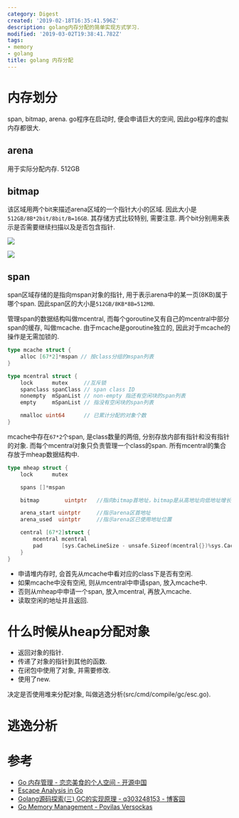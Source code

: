 ```yaml
---
category: Digest
created: '2019-02-18T16:35:41.596Z'
description: golang内存分配的简单实现方式学习.
modified: '2019-03-02T19:38:41.782Z'
tags:
- memory
- golang
title: golang 内存分配
---
```




# 内存划分

span, bitmap, arena. go程序在启动时, 便会申请巨大的空间, 因此go程序的虚拟内存都很大.

## arena

用于实际分配内存. 512GB

## bitmap

该区域用两个bit来描述arena区域的一个指针大小的区域. 因此大小是`512GB/8B*2bit/8bit/B=16GB`. 其存储方式比较特别, 需要注意. 两个bit分别用来表示是否需要继续扫描以及是否包含指针.

![](https://ws2.sinaimg.cn/large/006tKfTcly1g0b1wb8f56j30ii0c7dg4.jpg)

![](https://ws2.sinaimg.cn/large/006tKfTcly1g0b1xn1amnj30ox04pmxa.jpg)

## span

span区域存储的是指向mspan对象的指针, 用于表示arena中的某一页(8KB)属于哪个span.
因此span区的大小是`512GB/8KB*8B=512MB`.

管理span的数据结构叫做mcentral, 而每个goroutine又有自己的mcentral中部分span的缓存, 叫做mcache. 由于mcache是goroutine独立的, 因此对于mcache的操作是无需加锁的.

```go
type mcache struct {
	alloc [67*2]*mspan // 按class分组的mspan列表
}

type mcentral struct {
	lock      mutex     //互斥锁
	spanclass spanClass // span class ID
	nonempty  mSpanList // non-empty 指还有空闲块的span列表
	empty     mSpanList // 指没有空闲块的span列表

	nmalloc uint64      // 已累计分配的对象个数
}
```

mcache中存在`67*2`个span, 是class数量的两倍, 分别存放内部有指针和没有指针的对象. 而每个mcentral对象只负责管理一个class的span. 所有mcentral的集合存放于mheap数据结构中.


```go
type mheap struct {
	lock      mutex

	spans []*mspan

	bitmap        uintptr 	//指向bitmap首地址，bitmap是从高地址向低地址增长的

	arena_start uintptr		//指示arena区首地址
	arena_used  uintptr		//指示arena区已使用地址位置

	central [67*2]struct {
		mcentral mcentral
		pad      [sys.CacheLineSize - unsafe.Sizeof(mcentral{})%sys.CacheLineSize]byte
	}
}
```

* 申请堆内存时, 会首先从mcache中看对应的class下是否有空闲.
* 如果mcache中没有空闲, 则从mcentral中申请span, 放入mcache中.
* 否则从mheap中申请一个span, 放入mcentral, 再放入mcache.
* 读取空闲的地址并且返回.

# 什么时候从heap分配对象

* 返回对象的指针.
* 传递了对象的指针到其他的函数.
* 在闭包中使用了对象, 并需要修改.
* 使用了new.

决定是否使用堆来分配对象, 叫做逃逸分析(src/cmd/compile/gc/esc.go).

# 逃逸分析

# 参考

* [Go 内存管理 - 恋恋美食的个人空间 - 开源中国][1]
* [Escape Analysis in Go][2]
* [Golang源码探索(三) GC的实现原理 - q303248153 - 博客园][3]
* [Go Memory Management - Povilas Versockas][4]

[1]:https://my.oschina.net/renhc/blog/2236782?spm=a2c4e.11153940.blogcont652551.13.3e3f2219ZdhTmm
[2]:https://scvalex.net/posts/29/
[3]:http://www.cnblogs.com/zkweb/p/7880099.html
[4]:https://povilasv.me/go-memory-management/